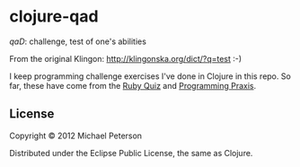 # clojure-qad

*qaD*: challenge, test of one's abilities

From the original Klingon: http://klingonska.org/dict/?q=test  :-)

I keep programming challenge exercises I've done in Clojure in this repo.  So far, these have come from the [Ruby Quiz](http://www.rubyquiz.com/) and [Programming Praxis](http://programmingpraxis.com/).


## License

Copyright © 2012 Michael Peterson

Distributed under the Eclipse Public License, the same as Clojure.
